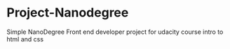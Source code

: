 # Project-Nanodegree
Simple NanoDegree Front end developer project for udacity course intro to html and css
